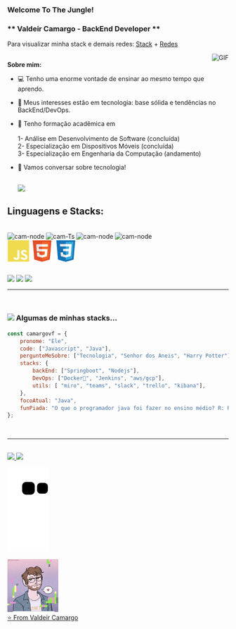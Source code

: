 ### Welcome To The Jungle! ###
### ** Valdeir Camargo - BackEnd Developer ** 
Para visualizar minha stack e demais redes: 
[Stack](https://stackshare.io/camargovf/my-stack) + [Redes](https://linktr.ee/camargovf)




  <img align="right" alt="GIF" src="https://i.pinimg.com/originals/e4/26/70/e426702edf874b181aced1e2fa5c6cde.gif" />
  
##

**Sobre mim:**

- 💻 Tenho uma enorme vontade de ensinar ao mesmo tempo que aprendo.
- 🤔 Meus interesses estão em tecnologia: base sólida e tendências no BackEnd/DevOps.
  
- 💼 Tenho formação acadêmica em<br><br>
1- Análise em Desenvolvimento de Software (concluída)<br>
2- Especialização em Dispositivos Móveis  (concluída)<br>
3- Especialização em Engenharia da Computação (andamento)<br>
  
- 💬 Vamos conversar sobre tecnologia!

  <br>
  <a href="https://linktr.ee/camargovf" target="_blank"><img src="https://img.shields.io/badge/Ask%20me-anything-1abc9c.svg" target="_blank"></a>
  </div>
  
##

## Linguagens e Stacks:
<div style="display: inline_block"><br>
  <img align="center" alt="cam-node" height="60" width="60" src="https://img.shields.io/badge/Java-ED8B00?style=for-the-badge&logo=java&logoColor=white">
  <img align="center" alt="cam-Ts" height="60" width="60" src="https://img.shields.io/badge/Kotlin-0095D5?&style=for-the-badge&logo=kotlin&logoColor=white">
  <img align="center" alt="cam-node" height="60" width="60" src="https://img.shields.io/badge/Node.js-43853D?style=for-the-badge&logo=node.js&logoColor=white">
  <img align="center" alt="cam-node" height="60" width="60" src="https://img.shields.io/badge/Spring-6DB33F?style=for-the-badge&logo=spring&logoColor=white">
  <br>
   <img align="center" alt="cam-Js" height="50" width="50"   src="https://raw.githubusercontent.com/devicons/devicon/master/icons/javascript/javascript-plain.svg">
  <img align="center" alt="cam-HTML" height="50" width="50" src="https://raw.githubusercontent.com/devicons/devicon/master/icons/html5/html5-original.svg">
  <img align="center" alt="cam-CSS" height="50" width="50" src="https://raw.githubusercontent.com/devicons/devicon/master/icons/css3/css3-original.svg">
   
##

<div> 
  <a href="https://api.whatsapp.com/send?phone=5511959898872" target="_blank"><img src="https://img.shields.io/badge/WhatsApp-25D366?style=for-the-badge&logo=whatsapp&logoColor=white" target="_blank"></a>
  <a href="mailto:contato@valdeircamargo.com" target="_blank"><img src="https://img.shields.io/badge/ProtonMail-8B89CC?style=for-the-badge&logo=protonmail&logoColor=white" target="_blank"></a>
    <a href="https://www.linkedin.com/in/camargovf" target="_blank"><img src="https://img.shields.io/badge/LinkedIn-0077B5?style=for-the-badge&logo=linkedin&logoColor=white" target="_blank"></a>

  ----
<br>

### <img src="https://media.giphy.com/media/VgCDAzcKvsR6OM0uWg/giphy.gif" width="50"> Algumas de minhas stacks... 

```javascript
const camargovf = {
    pronome: "Ele",
    code: ["Javascript", "Java"],
    pergunteMeSobre: ["Tecnologia", "Senhor dos Aneis", "Harry Potter"],
    stacks: {
        backEnd: ["Springboot", "Nodejs"],
        DevOps: ["Docker🐳", "Jenkins", "aws/gcp"],
        utils: [ "miro", "teams", "slack", "trello", "kibana"],
    },
    focoAtual: "Java",
    funPiada: "O que o programador java foi fazer no ensino médio? R: Revisitar a classe..."
};
```
<br>

----
<br>
  
<div align="left">
  <a href="https://github.com/camargovf">
  <img height="180em" src="https://github-readme-stats.vercel.app/api?username=camargovf&show_icons=true&theme=dracula&include_all_commits=true&count_private=true"/>
  <img height="180em" src="https://github-readme-stats.vercel.app/api/top-langs/?username=camargovf&layout=compact&langs_count=7&theme=dracula"/>
</div>
 
  
<!--
[![Github](https://img.shields.io/badge/-Github-000?style=flat&logo=Github&logoColor=white)](https://github.com/Camargovf)
[![LinkedIn](https://img.shields.io/badge/-LinkedIn-blue?style=flat&logo=Linkedin&logoColor=white)](https://www.linkedin.com/in/camargovf/)
[![Gmail](https://img.shields.io/badge/-Gmail-c14438?style=flat&logo=Gmail&logoColor=white)](mailto:contato@valdeircamargo.com) -->
     
![Snake animation](https://github.com/rafaballerini/rafaballerini/blob/output/github-contribution-grid-snake.svg)
  
![Camargovf](https://github.com/Camargovf/Camargovf/blob/main/IMG_1202_Easy-Resize.com.jpg?raw=true)
<br>[⭐️ From Valdeir Camargo](https://www.linkedin.com/in/camargovf) 
